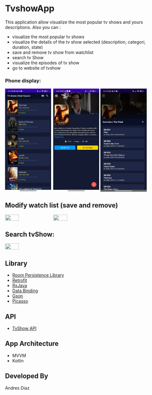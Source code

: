 # TvshowApp
This application allow visualize the most popular tv shows and yours descriptions.
Also you can :
* visualize the most popular tv shows
* visualize the details of the tv show selected (description, categori, duration, state)
* save and remove tv show from watchlist 
* search tv Show 
* visualize the episodes of tv show 
* go to website of tvshow

### Phone display:
<img src="./screenshots/1.jpg" width="30%" height="30%">&ensp;<img src="./screenshots/2.jpg" width="30%" height="30%">
<img src="./screenshots/4.jpg" width="30%" height="30%">
## Modify watch list (save and remove)
<img src="./screenshots/gitft1.gif" width="30%" height="30%">&ensp;<img src="./screenshots/remove.gif" width="30%" height="30%">
## Search tvShow:
<img src="./screenshots/search.gif" width="30%" height="30%">

## Library
* [Room Persistence Library](https://developer.android.com/topic/libraries/architecture/room)
* [Retrofit](https://square.github.io/retrofit/)
* [RxJava](https://github.com/ReactiveX/RxJava)
* [Data Binding](https://developer.android.com/topic/libraries/data-binding)
* [Gson](https://github.com/google/gson/)
* [Picasso](https://square.github.io/picasso/)

## API
* [TvShow API](https://www.episodate.com/api)

## App Architecture
* MVVM
* Kotlin
## Developed By

Andres Diaz 

